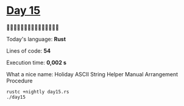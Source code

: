# [Day 15](https://adventofcode.com/2023/day/15) 
:gift::gift::gift::gift::gift::gift::gift::gift::gift::gift::gift::gift::gift::gift::gift:

Today's language: **Rust**

Lines of code: **54**

Execution time: **0,002 s**

What a nice name: Holiday ASCII String Helper Manual Arrangement Procedure

```shell
rustc +nightly day15.rs
./day15
```
<!-- hashmap -->
